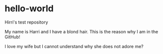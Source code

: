 # hello-world
Hirri's test repository

My name is Harri and I have a blond hair.
This is the reason why I am in the GitHub!

I love my wife but I cannot understand why she does not adore me?
